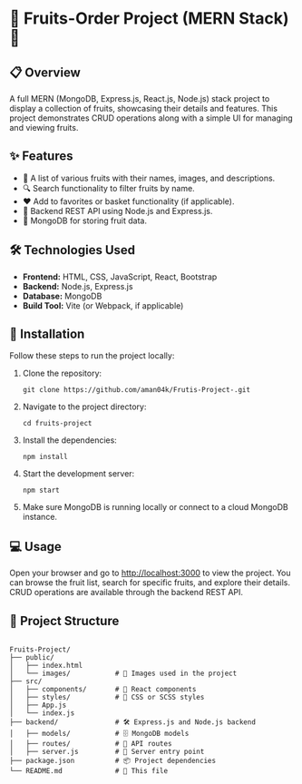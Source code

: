  <h1>🍇 Fruits-Order Project (MERN Stack) 🍎</h1>

<h2>📋 Overview</h2>
<p>A full MERN (MongoDB, Express.js, React.js, Node.js) stack project to display a collection of fruits, showcasing their details and features. This project demonstrates CRUD operations along with a simple UI for managing and viewing fruits.</p>

<h2>✨ Features</h2>
<ul>
  <li>🍉 A list of various fruits with their names, images, and descriptions.</li>
  <li>🔍 Search functionality to filter fruits by name.</li>
  <li>❤️ Add to favorites or basket functionality (if applicable).</li>
  <li>🚀 Backend REST API using Node.js and Express.js.</li>
  <li>🍏 MongoDB for storing fruit data.</li>
</ul>

<h2>🛠️ Technologies Used</h2>
<ul>
  <li><strong>Frontend:</strong> HTML, CSS, JavaScript, React, Bootstrap</li>
  <li><strong>Backend:</strong> Node.js, Express.js</li>
  <li><strong>Database:</strong> MongoDB</li>
  <li><strong>Build Tool:</strong> Vite (or Webpack, if applicable)</li>
</ul>

<h2>🚀 Installation</h2>
<p>Follow these steps to run the project locally:</p>

<ol>
  <li>Clone the repository:</li>
  <pre><code>git clone https://github.com/aman04k/Frutis-Project-.git</code></pre>
  
  <li>Navigate to the project directory:</li>
  <pre><code>cd fruits-project</code></pre>
  
  <li>Install the dependencies:</li>
  <pre><code>npm install</code></pre>
  
  <li>Start the development server:</li>
  <pre><code>npm start</code></pre>
  
  <li>Make sure MongoDB is running locally or connect to a cloud MongoDB instance.</li>
</ol>

<h2>💻 Usage</h2>
<p>Open your browser and go to <a href="http://localhost:3000">http://localhost:3000</a> to view the project. You can browse the fruit list, search for specific fruits, and explore their details. CRUD operations are available through the backend REST API.</p>

<h2>📂 Project Structure</h2>
<pre>
<code>
Fruits-Project/
├── public/
│   ├── index.html
│   └── images/           # 🍑 Images used in the project
├── src/
│   ├── components/       # 🧩 React components
│   ├── styles/           # 🎨 CSS or SCSS styles
│   ├── App.js
│   └── index.js
├── backend/              # 🛠️ Express.js and Node.js backend
│   ├── models/           # 🗄️ MongoDB models
│   ├── routes/           # 📡 API routes
│   ├── server.js         # 🚀 Server entry point
├── package.json          # 📦 Project dependencies
└── README.md             # 📜 This file
</code>
</pre>


